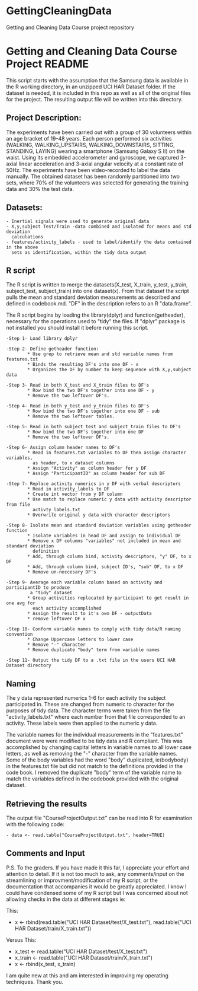 # GettingCleaningData

Getting and Cleaning Data Course project repository

# Getting and Cleaning Data Course Project README

This script starts with the assumption that the Samsung data is available in the R working 
directory, in an unzipped UCI HAR Dataset folder. If the dataset is needed, it is
included in this repo as well as all of the original files for the project. The resulting
output file will be written into this directory.

## Project Description:
The experiments have been carried out with a group of 30 volunteers within an age bracket
of 19-48 years. Each person performed six activities (WALKING, WALKING_UPSTAIRS, 
WALKING_DOWNSTAIRS, SITTING, STANDING, LAYING) wearing a smartphone (Samsung Galaxy S II)
on the waist. Using its embedded accelerometer and gyroscope, we captured 3-axial linear
acceleration and 3-axial angular velocity at a constant rate of 50Hz. The experiments have
been video-recorded to label the data manually. The obtained dataset has been randomly
partitioned into two sets, where 70% of the volunteers was selected for generating the
training data and 30% the test data.

## Datasets:
	- Inertial signals were used to generate original data
	- X,y,subject Test/Train -data combined and isolated for means and std deviation
	  calculations
	- features/activity_labels - used to label/identify the data contained in the above
	  sets as identification, within the tidy data output
	
## R script 
The R script is written to merge the datasets(X_test, X_train, y_test, y_train,
subject_test, subject_train) into one dataset(x).  From that dataset the script pulls 
the mean and standard deviation measurements as described and defined in codebook.md.
"DF" in the description refers to an R "data.frame".

The R script begins by loading the library(dplyr) and function(getheader), necessary for 
the operations used to "tidy" the files.  If "dplyr" package is not installed you should
install it before running this script.

	-Step 1- Load library dplyr
	
	-Step 2- Define getheader function:
			* Use grep to retrieve mean and std variable names from features.txt
			* Binds the resulting DF's into one DF - x
			* Organizes the DF by number to keep sequence with X,y,subject data
	
	-Step 3- Read in both X_test and X_train files to DF's
			* Row bind the two DF's together into one DF - y
			* Remove the two leftover DF's.
	
	-Step 4- Read in both y_test and y_train files to DF's
			* Row bind the two DF's together into one DF - sub
			* Remove the two leftover tables. 
			
	-Step 5- Read in both subject_test and subject_train files to DF's
			* Row bind the two DF's together into one DF
			* Remove the two leftover DF's.
			
	-Step 6- Assign column header names to DF's
			* Read in features.txt variables to DF then assign character variables, 
			  as header, to x dataset columns
			* Assign "Activity" as column header for y DF
			* Assign "ParticipantID" as column header for sub DF
		
	-Step 7- Replace activity numerics in y DF with verbal descriptors
			* Read in activity_labels to DF
			* Create int vector from y DF column
			* Use match to replace numeric y data with activity descriptor from file
			  activty_labels.txt
			* Overwrite original y data with character descriptors
		
	-Step 8- Isolate mean and standard deviation variables using getheader function
			* Isolate variables in head DF and assign to individual DF
			* Remove x DF columns "variables" not included in mean and standard deviation
			  definition
			* Add, through column bind, activity descriptors, "y" DF, to x DF
			* Add, through column bind, subject ID's, "sub" DF, to x DF
			* Remove un-neccesary DF's
	
	-Step 9- Average each variable column based on activity and participantID to produce
			 a "tidy" dataset
			* Group activities replecated by participant to get result in one avg for 
			  each activity	accomplished
			* Assign the result to it's own DF - outputData
			* remove leftover DF x

	-Step 10- Conform variable names to comply with tidy data/R naming convention
			* Change Uppercase letters to lower case
			* Remove "-" character
			* Remove duplicate "body" term from variable names

	-Step 11- Output the tidy DF to a .txt file in the users UCI HAR Dataset directory
			
## Naming
The y data represented numerics 1-6 for each activity the subject participated in.  These
are changed from numeric to character for the purposes of tidy data.  The character terms
were taken from the file "activity_labels.txt" where each number from that file 
corresponded to an activity.  These labels were then applied to the numeric y data.

The variable names for the individual measurements in the "features.txt" document were
were modified to be tidy data and R compliant. This was accomplished by changing capital
letters in variable names to all lower case letters, as well as removing the "-" character
from the variable names.  Some of the body variables had the word "body" duplicated, ie(bodybody) 
in the features.txt file but did not match to the definitions provided in the code book.
I removed the duplicate "body" term of the variable name to match the variables defined in the
codebook provided with the original dataset.

## Retrieving the results
The output file "CourseProjectOutput.txt" can be read into R for examination with the
following code:
	
	- data <- read.table("CourseProjectOutput.txt", header=TRUE)




## Comments and Input
P.S.
To the graders.  If you have made it this far, I appreciate your effort and attention
to detail.  If it is not too much to ask, any comments/input on the streamlining or
improvment/modification of my R script, or the documentation that accompanies it would 
be greatly appreciated. I know I could have condensed some of my R script but I was 
concerned about not allowing checks in the data at different stages ie:

This:
  - x <- rbind(read.table("UCI HAR Dataset/test/X_test.txt"), read.table("UCI HAR Dataset/train/X_train.txt"))

Versus This:
  - x_test <- read.table("UCI HAR Dataset/test/X_test.txt")
  - x_train <- read.table("UCI HAR Dataset/train/X_train.txt")
  - x <- rbind(x_test, x_train)

I am quite new at this and am interested in improving my operating techniques. Thank you.
			
			
